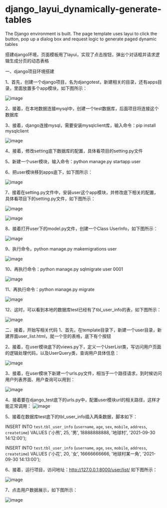 # django_layui_dynamically-generate-tables

The Django environment is built. The page template uses layui to click the button, pop up a dialog box and request logic to generate paged dynamic tables

搭建django环境，页面模板用了layui，实现了点击按钮，弹出个对话框并请求逻辑生成分页的动态表格

一、django项目环境搭建

1、首先，创建一个django项目，名为djangotest，新建相关的目录，还有apps目录，里面放置多个app模块，如下图所示：

![image](https://user-images.githubusercontent.com/10420128/135018542-3cfd413d-4e20-4099-b8f2-ba3951f7c61b.png)

2、接着，在本地数据连接mysql中，创建一个test数据库，后面项目将连接这个数据库

3、接着，django连接mysql，需要安装mysqlclient库，输入命令：pip install mysqlclient

![image](https://user-images.githubusercontent.com/10420128/135015248-9db17f35-2542-4b0a-855b-ad9734b8ffcb.png)

4、接着，修改setting底下数据库的配置，具体看项目的setting.py文件

5、新建一个user模块，输入命令：python manage.py startapp user

6、把user模块移到apps底下，如下图所示：

![image](https://user-images.githubusercontent.com/10420128/135018642-6271aad0-6d83-446c-9373-86398811d0a8.png)

7、接着在setting.py文件中，安装user这个app模块，并修改底下相关的配置，具体看项目下的setting.py文件，如下图所示：

![image](https://user-images.githubusercontent.com/10420128/135018001-bb98e566-c9f0-4f72-a619-afb96006ba73.png)

![image](https://user-images.githubusercontent.com/10420128/135018878-ff75508e-54a6-4e48-a9db-6423e68348eb.png)

8、接着打开user下的model.py文件，创建一个Class UserInfo，如下图所示：

![image](https://user-images.githubusercontent.com/10420128/135017627-93934d92-d932-4745-8c44-5857900ead5f.png)

9、执行命令，python manage.py makemigrations user

![image](https://user-images.githubusercontent.com/10420128/135019032-243ada3d-2408-4db7-a25a-a02016be9fb1.png)

10、再执行命令：python manage.py sqlmigrate user 0001

![image](https://user-images.githubusercontent.com/10420128/135019270-ab33d271-8e64-430e-be6e-d79c39ca69bf.png)

11、再执行命令：python manage.py migrate

![image](https://user-images.githubusercontent.com/10420128/135019423-08cabc29-b7d8-4870-b840-bfba43912bf9.png)

12、这时，可以看到本地的数据库test已经有了tbl_user_info的表，如下图所示：

![image](https://user-images.githubusercontent.com/10420128/135019548-371eb626-b177-4147-b952-ced46c2fea92.png)

二、接着，开始写相关代码
1、首先，在template目录下，新建一个user目录，新建界面user_list.html，就一个空的表格，底下有个按钮

2、接着，在user模块底下的views.py下，定义一个UserList类，写访问用户页面的逻辑处理代码，以及UserQuery类，查询用户具体信息：

![image](https://user-images.githubusercontent.com/10420128/135398604-bb09e09f-3971-4950-82ba-d00cfdd67b24.png)

3、接着，在user模块下新建一个urls.py文件，相当于一个路径请求，到时候访问用户列表界面、用户查询可以用到：

![image](https://user-images.githubusercontent.com/10420128/135398684-24543e9b-6736-43a0-8669-8e32d5b7a0ea.png)

4、接着要在django_test底下的urls.py中，配置user模块url的相关路径，这样才能正常调用：
![image](https://user-images.githubusercontent.com/10420128/135398754-9145b896-0d4f-4684-a477-3c45f731baef.png)

5、接着在数据库test底下的tbl_user_info插入两条数据，脚本如下：

INSERT INTO `test`.`tbl_user_info` (`username`, `age`, `sex`, `mobile`, `address`, `createtime`) VALUES ('小熊', 25, '男', 18888888888, '地球村', '2021-09-30 14:12:00');

INSERT INTO `test`.`tbl_user_info` (`username`, `age`, `sex`, `mobile`, `address`, `createtime`) VALUES ('小花', 20, '女', 16666666666, '地球村某一角', '2021-09-30 14:13:00');

6、接着，运行项目，访问地址：http://127.0.0.1:8000/user/list/ 如下图所示：

![image](https://user-images.githubusercontent.com/10420128/135428697-ee4ac094-aee2-4a17-af05-06e277e2727f.png)

7、点击用户数据展示，如下图所示：

![image](https://user-images.githubusercontent.com/10420128/135428815-03612e2b-836f-4471-b420-85bcf6a26629.png)
